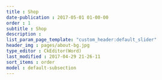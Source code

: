 ```yaml
---
title : Shop
date-publication : 2017-05-01 01-00-00
order : 1
subtitle : Shop
description :
list_param_page_template: "custom_header:default_slider"
header_img : pages/about-bg.jpg
type_editor : CkEditor(Word)
last_modified : 2017-04-29 21-26-11
sort_items : order
model : default-subsection
---
```

